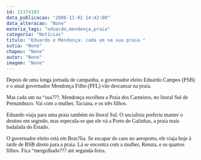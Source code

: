 ```yaml
---
id: 12374103
data_publicacao: "2006-11-01 14:42:00"
data_alteracao: "None"
materia_tags: "eduardo,mendonça,praia"
categoria: "Notícias"
titulo: "Eduardo e Mendonça: cada um na sua praia "
sutia: "None"
chapeu: "None"
autor: "None"
imagem: "None"
---
```

<p><P><FONT face=Verdana>Depois de uma longa jornada de campanha, o governador eleito Eduardo Campos (PSB) e o atual governador Mendonça Filho (PFL) vão descansar na praia.</FONT></P></p>
<p><P><FONT face=Verdana>Mas cada um na “sua???. Mendonça escolheu a Praia dos Carneiros, no litoral Sul de Pernambuco. Vai com a mulher, Taciana, e os três filhos.</FONT></P></p>
<p><P><FONT face=Verdana>Eduardo viaja para uma praia também no litoral Sul. O socialista preferiu manter o destino em segredo, mas especula-se que ele vá a Porto de Galinhas, a praia mais badalada do Estado.</FONT></P></p>
<p><P><FONT face=Verdana>O governador eleito está em Bras?lia. Se escapar do caos no aeroporto, ele viaja hoje à tarde de BSB direto para a praia. Lá se encontra com a mulher, Renata, e os quatros filhos. Fica “mergulhado??? até segunda-feira.</FONT></P> </p>
